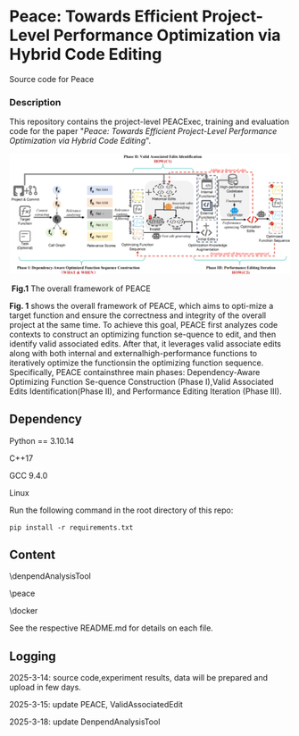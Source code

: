 # Peace: Towards Efficient Project-Level Performance Optimization via Hybrid Code Editing
Source code for Peace



### Description

This repository contains the project-level PEACExec, training and evaluation code for the paper "*Peace: Towards Efficient Project-Level Performance Optimization via Hybrid Code Editing*".



![image-20250315152714098](framework.png)

​									  **Fig.1** The overall framework of PEACE

**Fig. 1** shows the overall framework of PEACE, which aims to opti-mize a target function and ensure the correctness and integrity of the overall project at the same time. To achieve this goal, PEACE first analyzes code contexts to construct an optimizing function se-quence to edit, and then identify valid associated edits. After that, it leverages valid associate edits along with both internal and externalhigh-performance functions to iteratively optimize the functionsin the optimizing function sequence. Specifically, PEACE containsthree main phases: Dependency-Aware Optimizing Function Se-quence Construction (Phase I),Valid Associated Edits Identification(Phase II), and Performance Editing Iteration (Phase III).

## Dependency

Python == 3.10.14

C++17

GCC 9.4.0

Linux

Run the following command in the root directory of this repo:

```shell
pip install -r requirements.txt
```



 

## Content

\denpendAnalysisTool

\peace

\docker

See the respective README.md for details on each file. 



## Logging

2025-3-14: source code,experiment results, data will be prepared and upload in few days.

2025-3-15: update PEACE, ValidAssociatedEdit

2025-3-18: update DenpendAnalysisTool 
